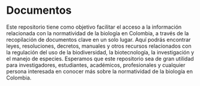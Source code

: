 # Documentos

Este repositorio tiene como objetivo facilitar el acceso a la información relacionada con la normatividad de la biología en Colombia, a través de la recopilación de documentos clave en un solo lugar. Aquí podrás encontrar leyes, resoluciones, decretos, manuales y otros recursos relacionados con la regulación del uso de la biodiversidad, la biotecnología, la investigación y el manejo de especies. Esperamos que este repositorio sea de gran utilidad para investigadores, estudiantes, académicos, profesionales y cualquier persona interesada en conocer más sobre la normatividad de la biología en Colombia.
